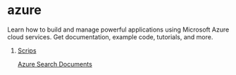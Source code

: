 # azure
Learn how to build and manage powerful applications using Microsoft Azure cloud services. Get documentation, example code, tutorials, and more.


1. [Scrips](/scripts/)

    [Azure Search Documents](/scripts/AI%20Search/azure_search_documents.ipynb)

